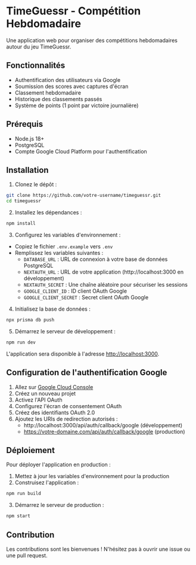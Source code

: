 # TimeGuessr - Compétition Hebdomadaire

Une application web pour organiser des compétitions hebdomadaires autour du jeu TimeGuessr.

## Fonctionnalités

- Authentification des utilisateurs via Google
- Soumission des scores avec captures d'écran
- Classement hebdomadaire
- Historique des classements passés
- Système de points (1 point par victoire journalière)

## Prérequis

- Node.js 18+
- PostgreSQL
- Compte Google Cloud Platform pour l'authentification

## Installation

1. Clonez le dépôt :
```bash
git clone https://github.com/votre-username/timeguessr.git
cd timeguessr
```

2. Installez les dépendances :
```bash
npm install
```

3. Configurez les variables d'environnement :
- Copiez le fichier `.env.example` vers `.env`
- Remplissez les variables suivantes :
  - `DATABASE_URL` : URL de connexion à votre base de données PostgreSQL
  - `NEXTAUTH_URL` : URL de votre application (http://localhost:3000 en développement)
  - `NEXTAUTH_SECRET` : Une chaîne aléatoire pour sécuriser les sessions
  - `GOOGLE_CLIENT_ID` : ID client OAuth Google
  - `GOOGLE_CLIENT_SECRET` : Secret client OAuth Google

4. Initialisez la base de données :
```bash
npx prisma db push
```

5. Démarrez le serveur de développement :
```bash
npm run dev
```

L'application sera disponible à l'adresse [http://localhost:3000](http://localhost:3000).

## Configuration de l'authentification Google

1. Allez sur [Google Cloud Console](https://console.cloud.google.com)
2. Créez un nouveau projet
3. Activez l'API OAuth
4. Configurez l'écran de consentement OAuth
5. Créez des identifiants OAuth 2.0
6. Ajoutez les URIs de redirection autorisés :
   - http://localhost:3000/api/auth/callback/google (développement)
   - https://votre-domaine.com/api/auth/callback/google (production)

## Déploiement

Pour déployer l'application en production :

1. Mettez à jour les variables d'environnement pour la production
2. Construisez l'application :
```bash
npm run build
```

3. Démarrez le serveur de production :
```bash
npm start
```

## Contribution

Les contributions sont les bienvenues ! N'hésitez pas à ouvrir une issue ou une pull request.
